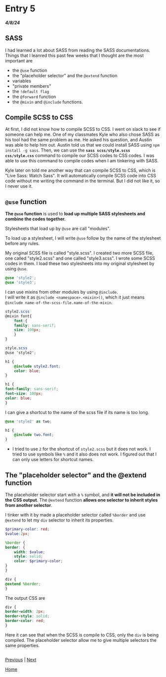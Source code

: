 # Entry 5
##### 4/8/24

## SASS
I had learned a lot about SASS from reading the SASS documentations. Things that I leanred this past few weeks that I thought are the most important are 
- the `@use` function
- the "placeholder selector" and the `@extend` function
- variables
- "private members"
- the `!default flag`
- the `@forward` function
- the `@mixin` and `@include` functions. 

## Compile SCSS to CSS
At first, I did not know how to compile SCSS to CSS. I went on slack to see if someone can help me. One of my classmates Kyle who also chose SASS as his tool had the same problem as me. He asked his question, and Austin was able to help him out. Austin told us that we could install SASS using `npm install -g sass`. Then, we can use the **`sass scss/style.scss css/style.css`** command to compile our SCSS codes to CSS codes. I was able to use this command to compile codes when I am tinkering with SASS. 

Kyle later on told me another way that can compile SCSS to CSS, which is "Live Sass: Watch Sass". It will automatically compile SCSS code into CSS code without me writing the command in the terminal. But I did not like it, so I never use it. 

## `@use` function
**The `@use` function** is used to **load up multiple SASS stylesheets and combine the codes together.** 

Stylesheets that load up by `@use` are call "modules". 

To load up a stylesheet, I will write `@use` follow by the name of the stylesheet before any rules. 

My original SCSS file is called "style.scss". I created two more SCSS file, one called "style2.scss" and one called "style3.scss". I wrote some SCSS codes in them. I load these two stylesheets into my original stylesheet by using `@use`.  
``` SCSS
@use 'style2';
@use 'style3';
```
I can use mixins from other modules by using `@include`.  
I will write it as `@include <namespace>.<mixin>()`, which it just means `@include name-of-the-scss-file.name-of-the-mixin`. 

``` SCSS
style2.scss
@mixin font{
    font:{
    family: sans-serif;
    size: 100px;
    }
}
```
``` SCSS
style.scss
@use 'style2';

h1 {
    @include style2.font;
    color: blue;
}
```
``` CSS
h1 {
font-family: sans-serif;
font-size: 100px;
color: blue;
}
```
I can give a shortcut to the name of the scss file if its name is too long. 
``` SCSS
@use 'style2' as two;

h1 {
    @include two.font;
}
```
 - I tried to use `2` for the shortcut of `style2.scss` but it does not work. I tried to use symbols like `%` and it also does not work. I figured out that I can only use letters for shortcut names. 

## The "placeholder selector" and the @extend function
The placeholder selector start with a `%` symbol, and **it will not be included in the CSS output**. The `@extend` function **allows one selector to inherit styles from another selector**.

I tinker with it by made a placeholder selector called `%border` and use `@extend` to let my `div` selector to inherit its properties.

``` SCSS
$primary-color: red;
$value:2px;

%border {
border: {
    width: $value;
    style: solid;
    color: $primary-color;
}
}

div {
@extend %border; 
}
```
The output CSS are 

``` CSS
div {
border-width: 2px;
border-style: solid;
border-color: red;
}
```
Here it can see that when the SCSS is compile to CSS, only the `div` is being compiled. The placeholder selector allow me to give multiple selectors the same properties. 

## 




[Previous](entry04.md) | [Next](entry06.md)

[Home](../README.md)